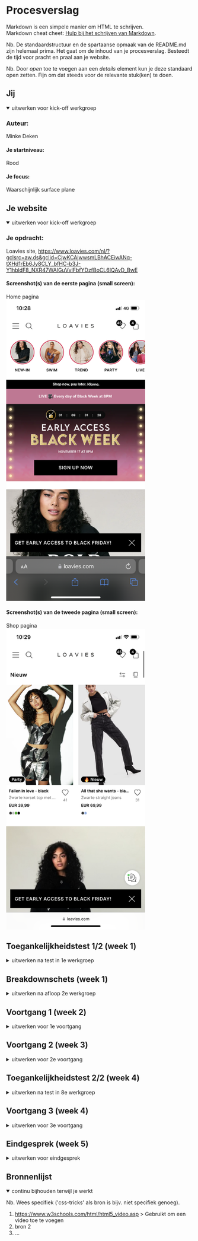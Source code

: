 # Procesverslag
Markdown is een simpele manier om HTML te schrijven.  
Markdown cheat cheet: [Hulp bij het schrijven van Markdown](https://github.com/adam-p/markdown-here/wiki/Markdown-Cheatsheet).

Nb. De standaardstructuur en de spartaanse opmaak van de README.md zijn helemaal prima. Het gaat om de inhoud van je procesverslag. Besteedt de tijd voor pracht en praal aan je website.

Nb. Door *open* toe te voegen aan een *details* element kun je deze standaard open zetten. Fijn om dat steeds voor de relevante stuk(ken) te doen.





## Jij

<details open>
  <summary>uitwerken voor kick-off werkgroep</summary>

  ### Auteur:
  Minke Deken

  #### Je startniveau:
  Rood

  #### Je focus:
  Waarschijnlijk surface plane
 
</details>





## Je website

<details open>
  <summary>uitwerken voor kick-off werkgroep</summary>

  ### Je opdracht:
  Loavies site, https://www.loavies.com/nl/?gclsrc=aw.ds&gclid=CjwKCAjwwsmLBhACEiwANq-tXHd1rEb6Jy8CLY_bfHC-b3J-Y1hbldF8_NXR47WAlGuVvlFbfYDzfBoCL6IQAvD_BwE

  #### Screenshot(s) van de eerste pagina (small screen): 
  Home pagina  
  <img src="readme-images/IMG_5666.PNG" width="375px" alt="Home pagina">

  #### Screenshot(s) van de tweede pagina (small screen):
  Shop pagina  
  <img src="readme-images/IMG_5667.PNG" width="375px" alt="shop pagina">
 
</details>



## Toegankelijkheidstest 1/2 (week 1)

<details>
  <summary>uitwerken na test in 1e werkgroep</summary>

  ### Bevindingen
  Lijst met je bevindingen die in de test naar voren kwamen:

  - Tabs werken niet, er is geen focus state
  - Screenreader is matig, geen duidelijke links
  - Met wazig zicht zijn de lettertypes misschien iets te klein
  - Met parkinson simulatie werkt de site matig

  #### Screenreader
  Met de screenreader was het besturen van de website erg chaotisch. Sommige dingen waren prima uitgewerkt maar de meeste dingen waren niet duidelijk en
  dus echt niet goed te gebruiken.


  #### Muis en Toetsenbord 
  Er is helemaal geen focus functie, je kunt de site dus niet bedienen met alleen toetsenbord (tab).
  Dit kan verbeterd worden door aan alle elementen focus functies toe te voegen.


  #### Motoriek (shocks, elastiekjes)
   Tijdens het testen met de shocks kwam ik er achter dat de site wel moeilijk te gebruiken is door kleine links etc. (toevoegen aan verlanglijst bijv.)
   Dat is op te lossen door misschien de verlanglijst knop verder weg zetten en meer ruimte geven.


  #### Visueel (brillen, contrast, kleurenblind, dark/light). 
  Ik kwam er achter dat met een bepaalde bril de kleine tekst een beetje moeilijk te lezen was, dat zou je groter kunnen maken of een duidelijkere kleur
  kunnen geven.

</details>



## Breakdownschets (week 1)

<details>
  <summary>uitwerken na afloop 2e werkgroep</summary>

  ### de hele pagina: 
  <img src="readme-images/helepagina.png" width="375px" alt="breakdown van de hele pagina">

  ### dynamisch deel (bijv menu): 
  <img src="readme-images/sectie.png" width="375px" alt="breakdown van een dynamisch deel">

</details>





## Voortgang 1 (week 2)

<details>
  <summary>uitwerken voor 1e voortgang</summary>

  ### Stand van zaken
  In de eerste 2 weken heb ik een begin gemaakt aan mijn website. Ik was blij verrast over hoe de dingen er uiteindelijk uit kwamen te zien. 

  Ik vind het plaatjes en buttons over afbeeldingen plaatsen nog wel moeilijk, en ik wil graag weten hoe je dit het best kunt doen om de site ook mooi responsive te houden.
  


  ### Agenda voor meeting
  samen met je groepje opstellen

  | Minke                        | Mines              | Tamara       | Alexia           |
  | ---                          | ---                | ---          | ---              |
  | button over image responsive | en dit             | en ik dit    | en dan ik dat    |
  | javascript screen width      | dit als er tijd is | nog een punt | dit wil ik zeker |
  | verlanglijstknop             | ...                | ...          | ...              |


  ### Verslag van meeting
  hier na afloop snel de uitkomsten van de meeting vastleggen

  - DIV met container? (ga ik misschien doen)
  - punt 2
  - nog een punt
  - ...

</details>





## Voortgang 2 (week 3)

<details>
  <summary>uitwerken voor 2e voortgang</summary>

  ### Stand van zaken
  Ik vind het leuk om te coderen en dingen te laten werken maar ik vind het nog wel erg lastig. En dan ben ik soms geneigd om het niet meer leuk te vinden. 


  ### Agenda voor meeting
  samen met je groepje opstellen

  | Minke     | student 2          | student 3    | student 4        |
  | ---            | ---                | ---          | ---              |
  | br gebruiken?? | en dit             | en ik dit    | en dan ik dat    |
  | selector van p | dit als er tijd is | nog een punt | dit wil ik zeker |
  | ...            | ...                | ...          | ...              |


  ### Verslag van meeting
  hier na afloop snel de uitkomsten van de meeting vastleggen

  - br niet, gebruik een li
  - punt 2
  - nog een punt
- ...

</details>





## Toegankelijkheidstest 2/2 (week 4)

<details>
  <summary>uitwerken na test in 8e werkgroep</summary>

  ### Bevindingen
  Lijst met je bevindingen die in de test naar voren kwamen (geef ook aan wat er verbeterd is):

  #### Screenreader
  Hier korte omschrijving (met indien nodig afbeeldingen)

  Hier een omschrijving van hoe het opgelost kan worden (met indien nodig afbeeldingen)


  #### Muis en Toetsenbord 
  Hier korte omschrijving (met indien nodig afbeeldingen)

  Hier een omschrijving van hoe het opgelost kan worden (met indien nodig afbeeldingen)


  #### Motoriek (shocks, elastiekjes)
  Hier korte omschrijving (met indien nodig afbeeldingen)

  Hier een omschrijving van hoe het opgelost kan worden (met indien nodig afbeeldingen)


  #### Visueel (brillen, contrast, kleurenblind, dark/light). 
  Hier korte omschrijving (met indien nodig afbeeldingen)

  Hier een omschrijving van hoe het opgelost kan worden (met indien nodig afbeeldingen)

</details>





## Voortgang 3 (week 4)

<details>
  <summary>uitwerken voor 3e voortgang</summary>

  ### Stand van zaken
  hier dit ging goed & dit was lastig (neem ook screenshots op van delen van je website en code)


  ### Agenda voor meeting
  samen met je groepje opstellen

  | student 1      | student 2          | student 3    | student 4        |
  | ---            | ---                | ---          | ---              |
  | dit bespreken  | en dit             | en ik dit    | en dan ik dat    |
  | en dat ook nog | dit als er tijd is | nog een punt | dit wil ik zeker |
  | ...            | ...                | ...          | ...              |


  ### Verslag van meeting
  hier na afloop snel de uitkomsten van de meeting vastleggen

  - punt 1
  - punt 2
  - nog een punt
  - ...

</details>





## Eindgesprek (week 5)

<details>
  <summary>uitwerken voor eindgesprek</summary>

  ### Je uitkomst - karakteristiek screenshots:
  <img src="readme-images/dummy-plaatje.jpg" width="375px" alt="uitomst opdracht 1">


  ### Dit ging goed/Heb ik geleerd: 
  Korte omschrijving met plaatjes

  <img src="readme-images/dummy-plaatje.jpg" width="375px" alt="top">


  ### Dit was lastig/Is niet gelukt:
  Korte omschrijving met plaatjes

  <img src="readme-images/dummy-plaatje.jpg" width="375px" alt="bummer">
</details>





## Bronnenlijst

<details open>
  <summary>continu bijhouden terwijl je werkt</summary>

  Nb. Wees specifiek ('css-tricks' als bron is bijv. niet specifiek genoeg).

  1. https://www.w3schools.com/html/html5_video.asp > Gebruikt om een video toe te voegen
  2. bron 2
  3. ...

</details>
